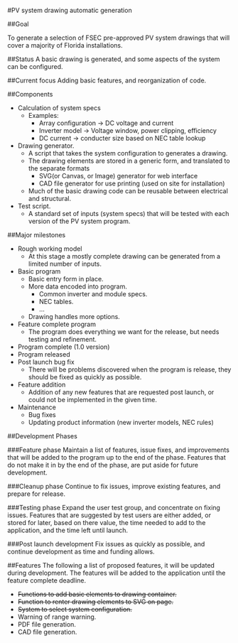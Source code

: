 #PV system drawing automatic generation

##Goal

To generate a selection of FSEC pre-approved PV system drawings that will cover a majority of Florida installations.

##Status
A basic drawing is generated, and some aspects of the system can be configured.

##Current focus
Adding basic features, and reorganization of code.

##Components

* Calculation of system specs
    * Examples:
        * Array configuration -> DC voltage and current
        * Inverter model -> Voltage window, power clipping, efficiency
        * DC current -> conducter size based on NEC table lookup
* Drawing generator.
    * A script that takes the system configuration to generates a drawing.
    * The drawing elements are stored in a generic form, and translated to the separate formats
        * SVG(or Canvas, or Image) generator for web interface
        * CAD file generator for use printing (used on site for installation)
    * Much of the basic drawing code can be reusable between electrical and structural.
* Test script.
    * A standard set of inputs (system specs) that will be tested with each version of the PV system program.

##Major milestones

* Rough working model
    * At this stage a mostly complete drawing can be generated from a limited number of inputs. 
* Basic program
    * Basic entry form in place.
    * More data encoded into program.
        * Common inverter and module specs.
        * NEC tables.
        * ...
    * Drawing handles more options.
* Feature complete program
    * The program does everything we want for the release, but needs testing and refinement.
* Program complete (1.0 version)
* Program released
* Post launch bug fix
    * There will be problems discovered when the program is release, they should be fixed as quickly as possible.
* Feature addition
    * Addition of any new features that are requested post launch, or could not be implemented in the given time.
* Maintenance
    * Bug fixes
    * Updating product information (new inverter models, NEC rules)

##Development Phases

###Feature phase
Maintain a list of features, issue fixes, and improvements that will be added to the program up to the end of the phase. Features that do not make it in by the end of the phase, are put aside for future development.

###Cleanup phase
Continue to fix issues, improve existing features, and prepare for release.

###Testing phase
Expand the user test group, and concentrate on fixing issues. Features that are suggested by test users are either added, or stored for later, based on there value, the time needed to add to the application, and the time left until launch.

###Post launch development
Fix issues as quickly as possible, and continue development as time and funding allows.



##Features
The following a list of proposed features, it will be updated during development. 
The features will be added to the application until the feature complete deadline.

* ~~Functions to add basic elements to drawing container.~~
* ~~Function to renter drawing elements to SVG on page.~~
* ~~System to select system configuration.~~
* Warning of range warning.
* PDF file generation.
* CAD file generation.
